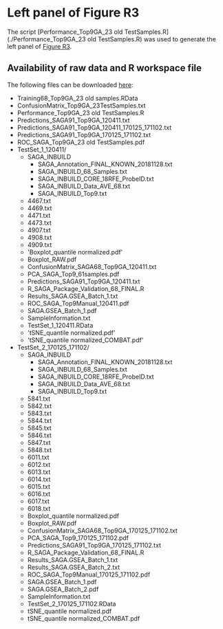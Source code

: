 # Left panel of Figure R3
The script [Performance_Top9GA_23 old TestSamples.R](./Performance_Top9GA_23 old TestSamples.R) was used to generate the left panel of [Figure R3](../Performances_TestSets_SAGAold.png).
## Availability of raw data and R workspace file

The following files can be downloaded [here]( https://owncloud.gwdg.de/index.php/s/X96Qky3BNxdj2Wt):
*	Training68_Top9GA_23 old samples.RData
*	ConfusionMatrix_Top9GA_23TestSamples.txt
*	Performance_Top9GA_23 old TestSamples.R
*	Predictions_SAGA91_Top9GA_120411.txt
*	Predictions_SAGA91_Top9GA_120411_170125_171102.txt
*	Predictions_SAGA91_Top9GA_170125_171102.txt
*	ROC_SAGA_Top9GA_23 old TestSamples.pdf
*	TestSet_1_120411/
    *	SAGA_INBUILD
        *	SAGA_Annotation_FINAL_KNOWN_20181128.txt
        *	SAGA_INBUILD_68_Samples.txt
        *	SAGA_INBUILD_CORE_18RFE_ProbeID.txt
        *	SAGA_INBUILD_Data_AVE_68.txt
        *	SAGA_INBUILD_Top9.txt
    *	4467.txt
    *	4469.txt
    *	4471.txt
    *	4473.txt
    *	4907.txt
    *	4908.txt
    *	4909.txt
    *	'Boxplot_quantile normalized.pdf'
    *	Boxplot_RAW.pdf
    *	ConfusionMatrix_SAGA68_Top9GA_120411.txt
    *	PCA_SAGA_Top9_61samples.pdf
    *	Predictions_SAGA91_Top9GA_120411.txt
    *	R_SAGA_Package_Validation_68_FINAL.R
    *	Results_SAGA.GSEA_Batch_1.txt
    *	ROC_SAGA_Top9Manual_120411.pdf
    *	SAGA.GSEA_Batch_1.pdf
    *	SampleInformation.txt
    *	TestSet_1_120411.RData
    *	'tSNE_quantile normalized.pdf'
    *	'tSNE_quantile normalized_COMBAT.pdf'
*	TestSet_2_170125_171102/ 
     *	SAGA_INBUILD
         *	SAGA_Annotation_FINAL_KNOWN_20181128.txt
         *	SAGA_INBUILD_68_Samples.txt
         *	SAGA_INBUILD_CORE_18RFE_ProbeID.txt
         *	SAGA_INBUILD_Data_AVE_68.txt
         *	SAGA_INBUILD_Top9.txt
    *	5841.txt
    *	5842.txt
    *	5843.txt
    *	5844.txt
    *	5845.txt
    *	5846.txt
    *	5847.txt
    *	5848.txt
    *	6011.txt
    *	6012.txt
    *	6013.txt
    *	6014.txt
    *	6015.txt
    *	6016.txt
    *	6017.txt
    *	6018.txt
    *	Boxplot_quantile normalized.pdf
    *	Boxplot_RAW.pdf
    *	ConfusionMatrix_SAGA68_Top9GA_170125_171102.txt
    *	PCA_SAGA_Top9_170125_171102.pdf
    *	Predictions_SAGA91_Top9GA_170125_171102.txt
    *	R_SAGA_Package_Validation_68_FINAL.R
    *	Results_SAGA.GSEA_Batch_1.txt
    *	Results_SAGA.GSEA_Batch_2.txt
    *	ROC_SAGA_Top9Manual_170125_171102.pdf
    *	SAGA.GSEA_Batch_1.pdf
    *	SAGA.GSEA_Batch_2.pdf
    *	SampleInformation.txt
    *	TestSet_2_170125_171102.RData
    *	tSNE_quantile normalized.pdf
    *	tSNE_quantile normalized_COMBAT.pdf
